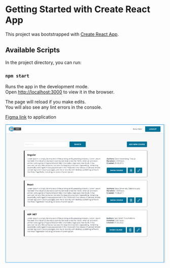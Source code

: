 # Getting Started with Create React App

This project was bootstrapped with [Create React App](https://github.com/facebook/create-react-app).

## Available Scripts

In the project directory, you can run:

### `npm start`

Runs the app in the development mode.\
Open [http://localhost:3000](http://localhost:3000) to view it in the browser.

The page will reload if you make edits.\
You will also see any lint errors in the console.

[Figma link](https://www.figma.com/file/m0N0SGLclqUEGR6TUNvyn9/Angular-Fundamentals?type=design&node-id=2905-67147&t=Fg98TdYTVg65wnTi-0) to application

![img.png](img.png)

